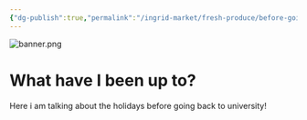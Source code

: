 ```yaml
---
{"dg-publish":true,"permalink":"/ingrid-market/fresh-produce/before-going-back-to-university/"}
---
```


![banner.png](/img/user/Ingrid%20Market/Images/banner.png)
# What have I been up to?
Here i am talking about the holidays before going back to university!